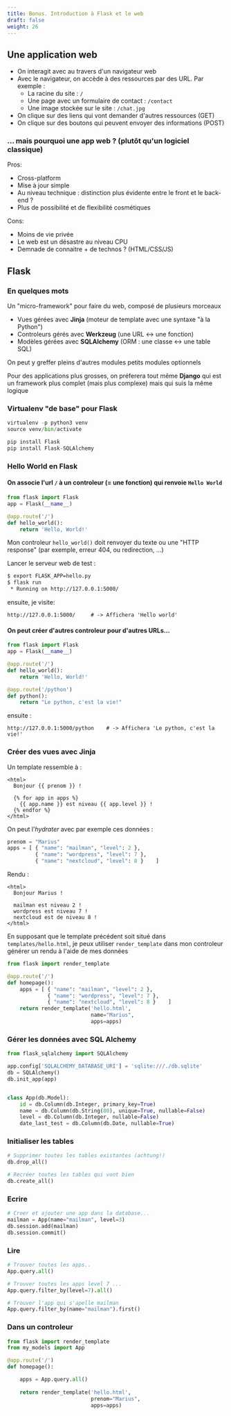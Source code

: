 ```yaml
---
title: Bonus. Introduction à Flask et le web
draft: false
weight: 26
---
```



## Une application web

- On interagit avec au travers d'un navigateur web
- Avec le navigateur, on accède à des ressources par des URL. Par exemple : 
    - La racine du site : `/`
    - Une page avec un formulaire de contact : `/contact`
    - Une image stockée sur le site : `/chat.jpg`
- On clique sur des liens qui vont demander d'autres ressources (GET)
- On clique sur des boutons qui peuvent envoyer des informations (POST)


### ... mais pourquoi une app web ? (plutôt qu'un logiciel classique)

Pros:

- Cross-platform
- Mise à jour simple
- Au niveau technique : distinction plus évidente entre le front et le back-end ?
- Plus de possibilité et de flexibilité cosmétiques

Cons:

- Moins de vie privée
- Le web est un désastre au niveau CPU
- Demnade de connaitre + de technos ? (HTML/CSS/JS)

## Flask

### En quelques mots

Un "micro-framework" pour faire du web, composé de plusieurs morceaux

- Vues gérées avec **Jinja**  (moteur de template avec une syntaxe "à la Python")
- Controleurs gérés avec **Werkzeug**  (une URL <-\> une fonction)
- Modèles gérées avec **SQLAlchemy**  (ORM : une classe <-\> une table SQL)

On peut y greffer pleins d'autres modules petits modules optionnels

Pour des applications plus grosses, on préferera tout même **Django** qui est un framework plus complet (mais plus complexe) mais qui suis la même logique

### Virtualenv "de base" pour Flask

```python
virtualenv -p python3 venv
source venv/bin/activate

pip install Flask
pip install Flask-SQLAlchemy
```

### Hello World en Flask

#### On associe l'url `/` à un controleur (= une fonction) qui renvoie `Hello World`

```python
from flask import Flask
app = Flask(__name__)

@app.route('/')
def hello_world():
    return 'Hello, World!'
```

Mon controleur `hello_world()` doit renvoyer du texte ou une "HTTP response" (par exemple, erreur 404, ou redirection, ...)

Lancer le serveur web de test :

```bash
$ export FLASK_APP=hello.py
$ flask run
 * Running on http://127.0.0.1:5000/
```

ensuite, je visite: 
```
http://127.0.0.1:5000/     # -> Affichera 'Hello world'
```

#### On peut créer d'autres controleur pour d'autres URLs...

```python
from flask import Flask
app = Flask(__name__)

@app.route('/')
def hello_world():
    return 'Hello, World!'

@app.route('/python')
def python():
    return "Le python, c'est la vie!"
```

ensuite : 
```
http://127.0.0.1:5000/python    # -> Affichera 'Le python, c'est la vie!'
```

### Créer des vues avec Jinja

Un template ressemble à :

```jinja
<html>
  Bonjour {{ prenom }} !

  {% for app in apps %}
    {{ app.name }} est niveau {{ app.level }} !
  {% endfor %}
</html>
```

On peut l'*hydrater* avec par exemple ces données :

```python
prenom = "Marius"
apps = [ { "name": "mailman", "level": 2 },
         { "name": "wordpress", "level": 7 },
         { "name": "nextcloud", "level": 8 }    ]
```

Rendu : 

```
<html>
  Bonjour Marius !

  mailman est niveau 2 !
  wordpress est niveau 7 !
  nextcloud est de niveau 8 !
</html>
```

En supposant que le template précédent soit situé dans `templates/hello.html`, je peux utiliser `render_template` dans mon controleur générer un rendu à l'aide de mes données

```python
from flask import render_template

@app.route('/')
def homepage():
    apps = [ { "name": "mailman", "level": 2 },
             { "name": "wordpress", "level": 7 },
             { "name": "nextcloud", "level": 8 }    ]
    return render_template('hello.html', 
                           name="Marius",
                           apps=apps)
```


### Gérer les données avec SQL Alchemy

```python
from flask_sqlalchemy import SQLAlchemy

app.config['SQLALCHEMY_DATABASE_URI'] = 'sqlite:///./db.sqlite'
db = SQLAlchemy()
db.init_app(app)


class App(db.Model):
    id = db.Column(db.Integer, primary_key=True)
    name = db.Column(db.String(80), unique=True, nullable=False)
    level = db.Column(db.Integer, nullable=False)
    date_last_test = db.Column(db.Date, nullable=True)
```

### Initialiser les tables

```python
# Supprimer toutes les tables existantes (achtung!)
db.drop_all()

# Recréer toutes les tables qui vont bien
db.create_all()
```

### Ecrire

```python
# Creer et ajouter une app dans la database...
mailman = App(name="mailman", level=3)
db.session.add(mailman)
db.session.commit()
```

### Lire

```python
# Trouver toutes les apps..
App.query.all()

# Trouver toutes les apps level 7 ...
App.query.filter_by(level=7).all()

# Trouver l'app qui s'apelle mailman
App.query.filter_by(name="mailman").first()
```

### Dans un controleur

```python
from flask import render_template
from my_models import App

@app.route('/')
def homepage():

    apps = App.query.all()
    
    return render_template('hello.html', 
                           prenom="Marius",
                           apps=apps)
```

